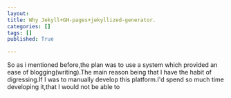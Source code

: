 ```yaml
---
layout: 
title: Why Jekyll+GH-pages+jekyllized-generator.
categories: []
tags: []
published: True

---
```


So as i mentioned before,the plan was to use a system which provided an ease of blogging(writing).The main reason being that I have the habit of digressing.If I was to manually develop this platform.I'd spend so much time developing it,that I would not be able to 
